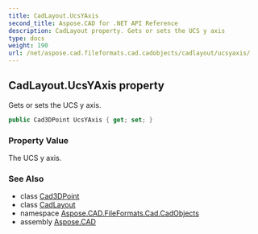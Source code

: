 ```yaml
---
title: CadLayout.UcsYAxis
second_title: Aspose.CAD for .NET API Reference
description: CadLayout property. Gets or sets the UCS y axis
type: docs
weight: 190
url: /net/aspose.cad.fileformats.cad.cadobjects/cadlayout/ucsyaxis/
---
```

## CadLayout.UcsYAxis property

Gets or sets the UCS y axis.

```csharp
public Cad3DPoint UcsYAxis { get; set; }
```

### Property Value

The UCS y axis.

### See Also

* class [Cad3DPoint](../../cad3dpoint/)
* class [CadLayout](../)
* namespace [Aspose.CAD.FileFormats.Cad.CadObjects](../../cadlayout/)
* assembly [Aspose.CAD](../../../)


